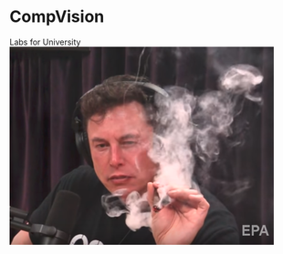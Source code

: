 # CompVision
Labs for University
![Иллюстрация к проекту](https://github.com/MrLebovsky/CompVision/blob/master/CompVision/61_tn.png)
